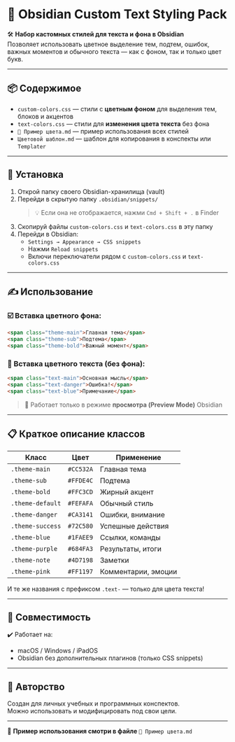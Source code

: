
# 🎨 Obsidian Custom Text Styling Pack

🛠 **Набор кастомных стилей для текста и фона в Obsidian**  
Позволяет использовать цветное выделение тем, подтем, ошибок, важных моментов и обычного текста — как с фоном, так и только цвет букв.

---

## 📦 Содержимое

- `custom-colors.css` — стили с **цветным фоном** для выделения тем, блоков и акцентов
- `text-colors.css` — стили для **изменения цвета текста** без фона
- `🎨 Пример цвета.md` — пример использования всех стилей
- `Цветовой шаблон.md` — шаблон для копирования в конспекты или `Templater`

---

## 🔧 Установка

1. Открой папку своего Obsidian-хранилища (vault)
2. Перейди в скрытую папку `.obsidian/snippets/`  
   > 💡 Если она не отображается, нажми `Cmd + Shift + .` в Finder
3. Скопируй файлы `custom-colors.css` и `text-colors.css` в эту папку
4. Перейди в Obsidian:
   - `Settings → Appearance → CSS snippets`
   - Нажми `Reload snippets`
   - Включи переключатели рядом с `custom-colors.css` и `text-colors.css`

---

## ✍️ Использование

### ☑️ Вставка цветного фона:
```markdown
<span class="theme-main">Главная тема</span>
<span class="theme-sub">Подтема</span>
<span class="theme-bold">Важный момент</span>
```

### 🎨 Вставка цветного текста (без фона):
```markdown
<span class="text-main">Основная мысль</span>
<span class="text-danger">Ошибка!</span>
<span class="text-blue">Примечание</span>
```

> 📌 Работает только в режиме **просмотра (Preview Mode)** Obsidian

---

## 📋 Краткое описание классов

| Класс             | Цвет        | Применение                  |
|------------------|-------------|-----------------------------|
| `.theme-main`     | `#CC532A`   | Главная тема                |
| `.theme-sub`      | `#FFDE4C`   | Подтема                     |
| `.theme-bold`     | `#FFC3CD`   | Жирный акцент               |
| `.theme-default`  | `#FEFAFA`   | Обычный стиль               |
| `.theme-danger`   | `#CA3141`   | Ошибки, внимание            |
| `.theme-success`  | `#72C580`   | Успешные действия           |
| `.theme-blue`     | `#1FAEE9`   | Ссылки, команды             |
| `.theme-purple`   | `#684FA3`   | Результаты, итоги           |
| `.theme-note`     | `#4D7198`   | Заметки                     |
| `.theme-pink`     | `#FF1197`   | Комментарии, эмоции         |

И те же названия с префиксом `.text-` — только для цвета текста!

---

## 🚀 Совместимость

✔️ Работает на:
- macOS / Windows / iPadOS
- Obsidian без дополнительных плагинов (только CSS snippets)

---

## 🤝 Авторство

Создан для личных учебных и программных конспектов.  
Можно использовать и модифицировать под свои цели.

---

📂 **Пример использования смотри в файле** `🎨 Пример цвета.md`
